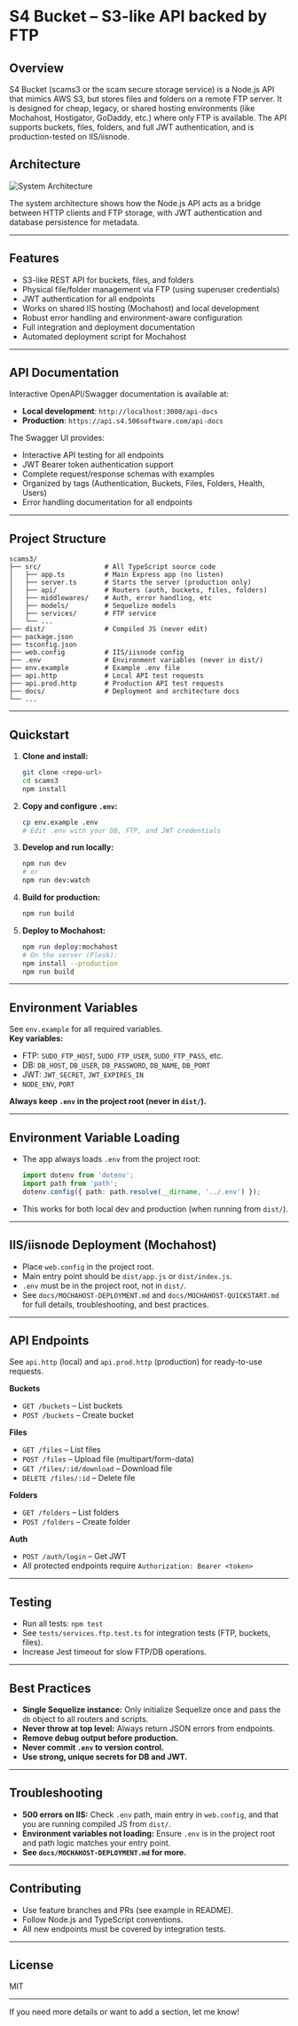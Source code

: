 # S4 Bucket – S3-like API backed by FTP

## Overview

S4 Bucket (scams3 or the scam secure storage service) is a Node.js API that mimics AWS S3, but stores files and folders on a remote FTP server. It is designed for cheap, legacy, or shared hosting environments (like Mochahost, Hostigator, GoDaddy, etc.) where only FTP is available. The API supports buckets, files, folders, and full JWT authentication, and is production-tested on IIS/iisnode.

## Architecture

![System Architecture](./docs/architecture.svg)

The system architecture shows how the Node.js API acts as a bridge between HTTP clients and FTP storage, with JWT authentication and database persistence for metadata.

---

## Features

- S3-like REST API for buckets, files, and folders
- Physical file/folder management via FTP (using superuser credentials)
- JWT authentication for all endpoints
- Works on shared IIS hosting (Mochahost) and local development
- Robust error handling and environment-aware configuration
- Full integration and deployment documentation
- Automated deployment script for Mochahost

---

## API Documentation

Interactive OpenAPI/Swagger documentation is available at:

- **Local development**: `http://localhost:3000/api-docs`
- **Production**: `https://api.s4.506software.com/api-docs`

The Swagger UI provides:
- Interactive API testing for all endpoints
- JWT Bearer token authentication support
- Complete request/response schemas with examples
- Organized by tags (Authentication, Buckets, Files, Folders, Health, Users)
- Error handling documentation for all endpoints

---

## Project Structure

```
scams3/
├── src/                # All TypeScript source code
│   ├── app.ts          # Main Express app (no listen)
│   ├── server.ts       # Starts the server (production only)
│   ├── api/            # Routers (auth, buckets, files, folders)
│   ├── middlewares/    # Auth, error handling, etc
│   ├── models/         # Sequelize models
│   ├── services/       # FTP service
│   └── ...
├── dist/               # Compiled JS (never edit)
├── package.json
├── tsconfig.json
├── web.config          # IIS/iisnode config
├── .env                # Environment variables (never in dist/)
├── env.example         # Example .env file
├── api.http            # Local API test requests
├── api.prod.http       # Production API test requests
├── docs/               # Deployment and architecture docs
└── ...
```

---

## Quickstart

1. **Clone and install:**
   ```bash
   git clone <repo-url>
   cd scams3
   npm install
   ```

2. **Copy and configure `.env`:**
   ```bash
   cp env.example .env
   # Edit .env with your DB, FTP, and JWT credentials
   ```

3. **Develop and run locally:**
   ```bash
   npm run dev
   # or
   npm run dev:watch
   ```

4. **Build for production:**
   ```bash
   npm run build
   ```

5. **Deploy to Mochahost:**
   ```bash
   npm run deploy:mochahost
   # On the server (Plesk):
   npm install --production
   npm run build
   ```

---

## Environment Variables

See `env.example` for all required variables.  
**Key variables:**
- FTP: `SUDO_FTP_HOST`, `SUDO_FTP_USER`, `SUDO_FTP_PASS`, etc.
- DB: `DB_HOST`, `DB_USER`, `DB_PASSWORD`, `DB_NAME`, `DB_PORT`
- JWT: `JWT_SECRET`, `JWT_EXPIRES_IN`
- `NODE_ENV`, `PORT`

**Always keep `.env` in the project root (never in `dist/`).**

---

## Environment Variable Loading

- The app always loads `.env` from the project root:
  ```ts
  import dotenv from 'dotenv';
  import path from 'path';
  dotenv.config({ path: path.resolve(__dirname, '../.env') });
  ```
- This works for both local dev and production (when running from `dist/`).

---

## IIS/iisnode Deployment (Mochahost)

- Place `web.config` in the project root.
- Main entry point should be `dist/app.js` or `dist/index.js`.
- `.env` must be in the project root, not in `dist/`.
- See `docs/MOCHAHOST-DEPLOYMENT.md` and `docs/MOCHAHOST-QUICKSTART.md` for full details, troubleshooting, and best practices.

---

## API Endpoints

See `api.http` (local) and `api.prod.http` (production) for ready-to-use requests.

**Buckets**
- `GET /buckets` – List buckets
- `POST /buckets` – Create bucket

**Files**
- `GET /files` – List files
- `POST /files` – Upload file (multipart/form-data)
- `GET /files/:id/download` – Download file
- `DELETE /files/:id` – Delete file

**Folders**
- `GET /folders` – List folders
- `POST /folders` – Create folder

**Auth**
- `POST /auth/login` – Get JWT
- All protected endpoints require `Authorization: Bearer <token>`

---

## Testing

- Run all tests: `npm test`
- See `tests/services.ftp.test.ts` for integration tests (FTP, buckets, files).
- Increase Jest timeout for slow FTP/DB operations.

---

## Best Practices

- **Single Sequelize instance:** Only initialize Sequelize once and pass the `db` object to all routers and scripts.
- **Never throw at top level:** Always return JSON errors from endpoints.
- **Remove debug output before production.**
- **Never commit `.env` to version control.**
- **Use strong, unique secrets for DB and JWT.**

---

## Troubleshooting

- **500 errors on IIS:** Check `.env` path, main entry in `web.config`, and that you are running compiled JS from `dist/`.
- **Environment variables not loading:** Ensure `.env` is in the project root and path logic matches your entry point.
- **See `docs/MOCHAHOST-DEPLOYMENT.md` for more.**

---

## Contributing

- Use feature branches and PRs (see example in README).
- Follow Node.js and TypeScript conventions.
- All new endpoints must be covered by integration tests.

---

## License

MIT

---

If you need more details or want to add a section, let me know!